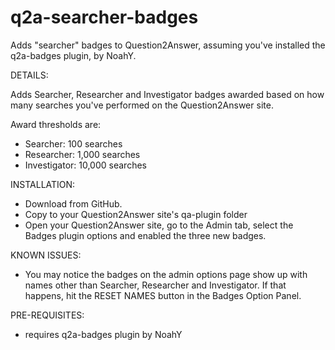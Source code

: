 q2a-searcher-badges
===================

Adds "searcher" badges to Question2Answer, assuming you've installed the q2a-badges plugin, by NoahY.

DETAILS:

Adds Searcher, Researcher and Investigator badges awarded based on how many searches you've performed on the Question2Answer site.

Award thresholds are:
* Searcher: 100 searches
* Researcher: 1,000 searches
* Investigator: 10,000 searches

INSTALLATION:
* Download from GitHub.
* Copy to your Question2Answer site's qa-plugin folder
* Open your Question2Answer site, go to the Admin tab, select the Badges plugin options and enabled the three new badges.

KNOWN ISSUES:
* You may notice the badges on the admin options page show up with names other than Searcher, Researcher and Investigator.  If that happens, hit the RESET NAMES button in the Badges Option Panel.

PRE-REQUISITES:
* requires q2a-badges plugin by NoahY

